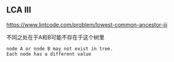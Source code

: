 ## LCA III
https://www.lintcode.com/problem/lowest-common-ancestor-iii

不同之处在于A和B可能不存在于这个树里
```
node A or node B may not exist in tree.
Each node has a different value
```